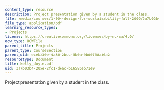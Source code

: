 ```yaml
---
content_type: resource
description: Project presentation given by a student in the class.
file: /media/courses/1-964-design-for-sustainability-fall-2006/3a7b03b4205e2fc1deacb16585eb71e9_kelly_doyle.pdf
file_type: application/pdf
learning_resource_types:
- Projects
license: https://creativecommons.org/licenses/by-nc-sa/4.0/
ocw_type: OCWFile
parent_title: Projects
parent_type: CourseSection
parent_uid: eceb230e-4a86-2bcc-5b0a-9b00758a86a2
resourcetype: Document
title: kelly_doyle.pdf
uid: 3a7b03b4-205e-2fc1-deac-b16585eb71e9
---
```

Project presentation given by a student in the class.